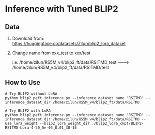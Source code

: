 # Inference with Tuned BLIP2

## Data

1. Download from: https://huggingface.co/datasets/Zilun/blip2_lora_dataset

2. Change name from xxx_test to xxx/test

   i.e. /home/zilun/RS5M_v4/blip2_ft/data/RSITMD_test ---> /home/zilun/RS5M_v4/blip2_ft/data/RSITMD/test

## How to Use

```
# Try BLIP2 without LoRA
python blip2_peft_inference.py --inference_dataset_name "RSITMD" --inference_dataset_dir /home/zilun/RS5M_v4/blip2_ft/data/RSITMD

# Try BLIP2 with LoRA
python blip2_peft_inference.py --inference_dataset_name "RSITMD" --inference_dataset_dir /home/zilun/RS5M_v4/blip2_ft/data/RSITMD --use_lora_weight --blip2_lora_weight_dir ./blip2_lora_ckpt/BLIP2-RSITMD-Lora-4-20_5e-05_0.01_30-16
```
